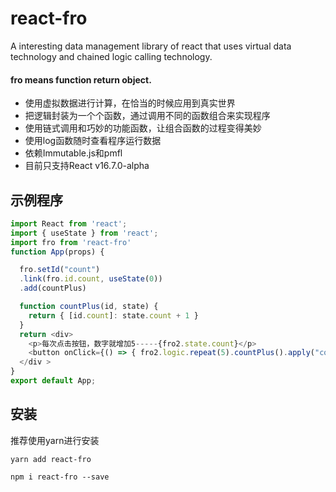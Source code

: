 # react-fro
A interesting data management library of react that uses virtual data technology and chained logic calling technology.
#### fro means function return object.
- 使用虚拟数据进行计算，在恰当的时候应用到真实世界
- 把逻辑封装为一个个函数，通过调用不同的函数组合来实现程序
- 使用链式调用和巧妙的功能函数，让组合函数的过程变得美妙
- 使用log函数随时查看程序运行数据
- 依赖Immutable.js和pmfl
- 目前只支持React v16.7.0-alpha
## 示例程序
```javascript
import React from 'react';
import { useState } from 'react';
import fro from 'react-fro'
function App(props) {

  fro.setId("count")
  .link(fro.id.count, useState(0))
  .add(countPlus)

  function countPlus(id, state) {
    return { [id.count]: state.count + 1 }
  }
  return <div>
    <p>每次点击按钮，数字就增加5-----{fro2.state.count}</p>
    <button onClick={() => { fro2.logic.repeat(5).countPlus().apply("count")}}>点击我</button>
  </div >
}
export default App;
```
## 安装
推荐使用yarn进行安装
```
yarn add react-fro
```
```
npm i react-fro --save
```
